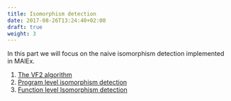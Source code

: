 ```yaml
---
title: Isomorphism detection
date: 2017-08-26T13:24:40+02:00
draft: true
weight: 3
---
```


In this part we will focus on the naive isomorphism detection implemented in MAlEx.

1. [The VF2 algorithm](http://localhost:1313/MalEx-doc/isomorphism-detection/the-vf2-algorithm/)
2. [Program level isomorphism detection](http://localhost:1313/MalEx-doc/isomorphism-detection/program-level-isomorphism-detection/)
3. [Function level Isomorphism detection](http://localhost:1313/MalEx-doc/isomorphism-detection/function-level-isomorphism-detection/)
